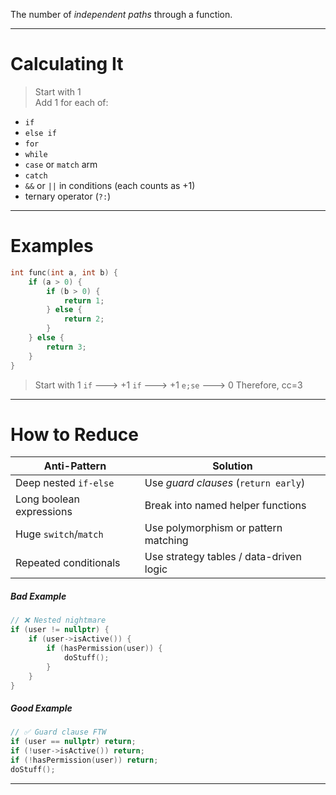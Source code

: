 The number of _independent paths_ through a function.

---
# Calculating It
> Start with 1  
> Add 1 for each of:
- `if`
- `else if`
- `for`
- `while`
- `case` or `match` arm
- `catch`
- `&&` or `||` in conditions (each counts as +1)
- ternary operator (`?:`)

---
# Examples
``` cpp
int func(int a, int b) {
    if (a > 0) {
        if (b > 0) {
            return 1;
        } else {
            return 2;
        }
    } else {
        return 3;
    }
}
```

>Start with 1
>`if` ---> +1
>`if` ---> +1
>`e;se` ---> 0
>Therefore, cc=3

---
# How to Reduce

| Anti-Pattern             | Solution                                |
| ------------------------ | --------------------------------------- |
| Deep nested `if-else`    | Use _guard clauses_ (`return early`)    |
| Long boolean expressions | Break into named helper functions       |
| Huge `switch`/`match`    | Use polymorphism or pattern matching    |
| Repeated conditionals    | Use strategy tables / data-driven logic |
##### Bad Example
``` cpp
// ❌ Nested nightmare
if (user != nullptr) {
    if (user->isActive()) {
        if (hasPermission(user)) {
            doStuff();
        }
    }
}
```
##### Good Example
``` cpp
// ✅ Guard clause FTW
if (user == nullptr) return;
if (!user->isActive()) return;
if (!hasPermission(user)) return;
doStuff();
```

---





